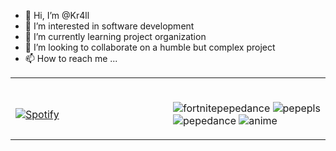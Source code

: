 


- 👋 Hi, I’m @Kr4ll
- 👀 I’m interested in software development 
- 🌱 I’m currently learning project organization
- 💞️ I’m looking to collaborate on a humble but complex project
- 📫 How to reach me ...

<!---
Kr4ll/Kr4ll is a ✨ special ✨ repository because its `README.md` (this file) appears on your GitHub profile.
You can click the Preview link to take a look at your changes.
--->
<table width = "100%">
  <tr width="100%">
    <td width="50%">
  <br>

[![Spotify](https://novatorem-indol-three.vercel.app/api/spotify)](https://open.spotify.com/user/albertranger7)

  </td>
  <td width="50%">
  <br>

![fortnitepepedance](https://user-images.githubusercontent.com/68104451/114303700-c17c7900-9acf-11eb-8f5c-4b7c4673739c.gif)
![pepepls](https://user-images.githubusercontent.com/68104451/114303706-c5100000-9acf-11eb-8ee4-0e75d8932f3e.gif)
![pepedance](https://user-images.githubusercontent.com/68104451/114303707-c6412d00-9acf-11eb-897d-88840e56ec52.gif)
![anime](https://www.google.com/imgres?imgurl=https%3A%2F%2Fi.pinimg.com%2Foriginals%2Fea%2F1e%2Fbc%2Fea1ebcc64d55420c62762c20a957067e.gif&imgrefurl=https%3A%2F%2Fwww.pinterest.es%2Fpin%2F361765782545121888%2F&tbnid=T5lSxPn193US3M&vet=12ahUKEwjo3Yvv4bD7AhUIhc4BHUJwD1IQMygtegUIARD6Ag..i&docid=aDzRPXcuSHiHVM&w=500&h=280&q=aomine%20gif&ved=2ahUKEwjo3Yvv4bD7AhUIhc4BHUJwD1IQMygtegUIARD6Ag)

